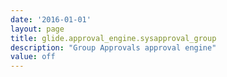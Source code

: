 ```yaml
---
date: '2016-01-01'
layout: page
title: glide.approval_engine.sysapproval_group
description: "Group Approvals approval engine"
value: off
---
```

